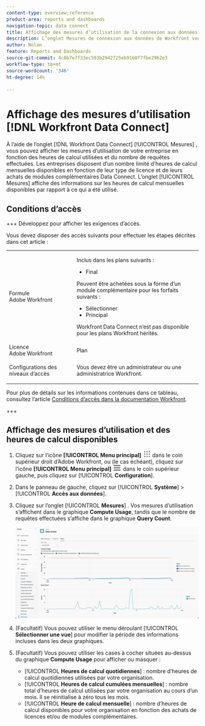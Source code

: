 ```yaml
---
content-type: overview;reference
product-area: reports and dashboards
navigation-topic: data connect
title: Affichage des mesures d’utilisation de la connexion aux données Workfront
description: L’onglet Mesures de connexion aux données de Workfront vous permet d’afficher les mesures d’utilisation de votre entreprise en fonction des heures de calcul mensuelles utilisées et du nombre de requêtes effectuées.
author: Nolan
feature: Reports and Dashboards
source-git-commit: 4c8b7e7f33ec593b2942725eb9160f7fbe2962e3
workflow-type: tm+mt
source-wordcount: '346'
ht-degree: 14%

---
```


# Affichage des mesures d’utilisation [!DNL Workfront Data Connect]

À l’aide de l’onglet [!DNL Workfront Data Connect] [!UICONTROL Mesures] , vous pouvez afficher les mesures d’utilisation de votre entreprise en fonction des heures de calcul utilisées et du nombre de requêtes effectuées. Les entreprises disposent d’un nombre limité d’heures de calcul mensuelles disponibles en fonction de leur type de licence et de leurs achats de modules complémentaires Data Connect. L’onglet [!UICONTROL Mesures] affiche des informations sur les heures de calcul mensuelles disponibles par rapport à ce qui a été utilisé.

## Conditions d’accès

+++ Développez pour afficher les exigences d’accès.

Vous devez disposer des accès suivants pour effectuer les étapes décrites dans cet article :

<table style="table-layout:auto"> 
 <col> 
 <col> 
 <tbody> 
  <tr> 
   <td role="rowheader">Formule Adobe Workfront</td> 
   <td><p>Inclus dans les plans suivants :</p>
    <ul>
        <li>Final</li> 
    </ul>    
   <p>Peuvent être achetées sous la forme d’un module complémentaire pour les forfaits suivants :</p> 
    <ul>
        <li>Sélectionner</li> 
        <li>Principal</li>
    </ul> 
    <p>Workfront Data Connect n’est pas disponible pour les plans Workfront hérités.</p> 
   </td> </td> 
  </tr> 
  <tr> 
   <td role="rowheader">Licence Adobe Workfront</td> 
   <td>Plan</td> 
  </tr> 
  <tr> 
   <td role="rowheader">Configurations des niveaux d’accès</td> 
   <td> <p>Vous devez être un administrateur ou une administratrice Workfront.</p></td> 
  </tr> 
 </tbody> 
</table>

Pour plus de détails sur les informations contenues dans ce tableau, consultez l’article [Conditions d’accès dans la documentation Workfront](/help/quicksilver/administration-and-setup/add-users/access-levels-and-object-permissions/access-level-requirements-in-documentation.md).

+++

## Affichage des mesures d’utilisation et des heures de calcul disponibles

1. Cliquez sur l’icône **[!UICONTROL Menu principal]** ![Menu principal](/help/_includes/assets/main-menu-icon.png) dans le coin supérieur droit d’Adobe Workfront, ou (le cas échéant), cliquez sur l’icône **[!UICONTROL Menu principal]** ![Menu principal](/help/_includes/assets/main-menu-icon-left-nav.png) dans le coin supérieur gauche, puis cliquez sur [!UICONTROL **Configuration**].

1. Dans le panneau de gauche, cliquez sur [!UICONTROL **Système**] > [!UICONTROL **Accès aux données**].

1. Cliquez sur l’onglet [!UICONTROL **Mesures**] . Vos mesures d’utilisation s’affichent dans le graphique **Compute Usage**, tandis que le nombre de requêtes effectuées s’affiche dans le graphique **Query Count**.

   ![ Mesures d’utilisation de la connexion aux données ](/help/quicksilver/reports-and-dashboards/data-lake/assets/data-connect-usage-metrics.png)

1. (Facultatif) Vous pouvez utiliser le menu déroulant [!UICONTROL **Sélectionner une vue**] pour modifier la période des informations incluses dans les deux graphiques.

1. (Facultatif) Vous pouvez utiliser les cases à cocher situées au-dessus du graphique **Compute Usage** pour afficher ou masquer :
   * [!UICONTROL **Heures de calcul quotidiennes**] : nombre d’heures de calcul quotidiennes utilisées par votre organisation.
   * [!UICONTROL **Heures de calcul cumulées mensuelles**] : nombre total d’heures de calcul utilisées par votre organisation au cours d’un mois. Il se réinitialise à zéro tous les mois.
   * [!UICONTROL **Heure de calcul mensuelle**] : nombre d’heures de calcul disponibles pour votre organisation en fonction des achats de licences et/ou de modules complémentaires.
